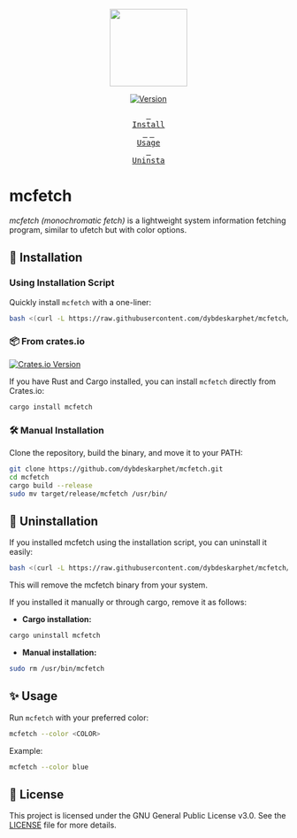 <p align="center">
<img height="140" src="img/preview.png"/>

<div align="center">

[![Version](https://img.shields.io/github/v/release/dybdeskarphet/mcfetch?color=c6d0f5&label=Latest%20Release&style=for-the-badge&labelColor=a6d189)](https://github.com/dybdeskarphet/mcfetch/releases/latest)

<a href="https://github.com/dybdeskarphet/mcfetch#-installation"><kbd> <br>Install<br> </kbd></a>  <a href="https://github.com/dybdeskarphet/mcfetch#-usage"><kbd> <br>Usage<br> </kbd></a> <a href="https://github.com/harilvfs/mcfetch#-uninstallation"><kbd> <br>Uninsta<br> </kbd></a>

</div>
  
<h1> mcfetch</h1>

_mcfetch (monochromatic fetch)_ is a lightweight system information fetching program, similar to ufetch but with color options.

</p>

## 🔧 Installation

### Using Installation Script

Quickly install `mcfetch` with a one-liner:

```bash
bash <(curl -L https://raw.githubusercontent.com/dybdeskarphet/mcfetch/main/install.sh)
```

### 📦 From crates.io

[![Crates.io Version](https://img.shields.io/crates/v/mcfetch?style=for-the-badge&color=e64553&labelColor=000000&logo=rust&logoColor=e64553)](https://crates.io/crates/mcfetch) 

If you have Rust and Cargo installed, you can install `mcfetch` directly from Crates.io:

```bash
cargo install mcfetch
```

### 🛠️ Manual Installation

Clone the repository, build the binary, and move it to your PATH:

```bash
git clone https://github.com/dybdeskarphet/mcfetch.git
cd mcfetch
cargo build --release
sudo mv target/release/mcfetch /usr/bin/
```

## 🚮 Uninstallation

If you installed mcfetch using the installation script, you can uninstall it easily:

```bash
bash <(curl -L https://raw.githubusercontent.com/dybdeskarphet/mcfetch/main/install.sh) --uninstall
```

This will remove the mcfetch binary from your system.

If you installed it manually or through cargo, remove it as follows:

- **Cargo installation:**

```bash
cargo uninstall mcfetch
```

- **Manual installation:**

```bash
sudo rm /usr/bin/mcfetch
```

## ✨ Usage

Run `mcfetch` with your preferred color:

```bash
mcfetch --color <COLOR>
```

Example:

```bash
mcfetch --color blue
```

## 📜 License

This project is licensed under the GNU General Public License v3.0.
See the [LICENSE](https://github.com/dybdeskarphet/mcfetch/blob/main/LICENSE) file for more details.

